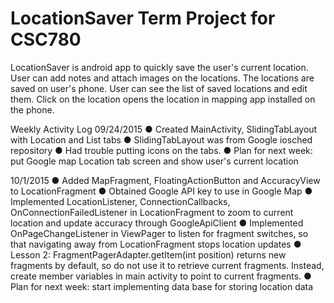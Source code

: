 # LocationSaver Term Project for CSC780

LocationSaver is android app to quickly save the user's current location. User can add notes and attach images on the locations. The locations are saved on user's phone. User can see the list of saved locations and edit them. Click on the location opens the location in mapping app installed on the phone.

Weekly Activity Log
09/24/2015
● Created MainActivity, SlidingTabLayout with Location and List tabs
● SlidingTabLayout was from Google iosched repository
● Had trouble putting icons on the tabs.
● Plan for next week: put Google map Location tab screen and show user's current location

10/1/2015
● Added MapFragment, FloatingActionButton and AccuracyView to LocationFragment
● Obtained Google API key to use in Google Map
● Implemented LocationListener, ConnectionCallbacks, OnConnectionFailedListener in LocationFragment to zoom to current location and update accuracy through GoogleApiClient
● Implemented OnPageChangeListener in ViewPager to listen for fragment switches, so that navigating away from LocationFragment stops location updates 
● Lesson 2: FragmentPagerAdapter.getItem(int position) returns new fragments by default, so do not use it to retrieve current fragments. Instead, create member variables in main activity to point to current fragments.
● Plan for next week: start implementing data base for storing location data
